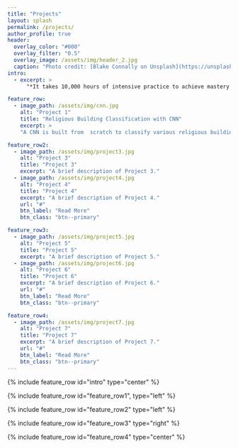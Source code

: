 ```yaml
---
title: "Projects"
layout: splash
permalink: /projects/
author_profile: true
header:
  overlay_color: "#000"
  overlay_filter: "0.5"
  overlay_image: /assets/img/header_2.jpg
  caption: "Photo credit: [Blake Connally on Unsplash](https://unsplash.com/photos/macbook-pro-inside-gray-room-B3l0g6HLxr8)"
intro: 
  - excerpt: > 
      "*It takes 10,000 hours of intensive practice to achieve mastery of complex skills and materials, like playing the violin or getting as good as Bill Gates.* — Malcolm Gladwell, Outliers: The Story of Success"

feature_row:
  - image_path: /assets/img/cnn.jpg
    alt: "Project 1"
    title: "Religious Building Classification with CNN"
    excerpt: >
    "A CNN is built from  scratch to classify various religious buildings, demonstrating how having a good cnn structures can prevent overfitting the data and improving perfomance at the same time."

feature_row2:
  - image_path: /assets/img/project3.jpg
    alt: "Project 3"
    title: "Project 3"
    excerpt: "A brief description of Project 3."
  - image_path: /assets/img/project4.jpg
    alt: "Project 4"
    title: "Project 4"
    excerpt: "A brief description of Project 4."
    url: "#"
    btn_label: "Read More"
    btn_class: "btn--primary"

feature_row3:
  - image_path: /assets/img/project5.jpg
    alt: "Project 5"
    title: "Project 5"
    excerpt: "A brief description of Project 5."
  - image_path: /assets/img/project6.jpg
    alt: "Project 6"
    title: "Project 6"
    excerpt: "A brief description of Project 6."
    url: "#"
    btn_label: "Read More"
    btn_class: "btn--primary"

feature_row4:
  - image_path: /assets/img/project7.jpg
    alt: "Project 7"
    title: "Project 7"
    excerpt: "A brief description of Project 7."
    url: "#"
    btn_label: "Read More"
    btn_class: "btn--primary"
---
```


{% include feature_row id="intro" type="center" %}

{% include feature_row id="feature_row1", type="left" %}

{% include feature_row id="feature_row2" type="left" %}

{% include feature_row id="feature_row3" type="right" %}

{% include feature_row id="feature_row4" type="center" %}

